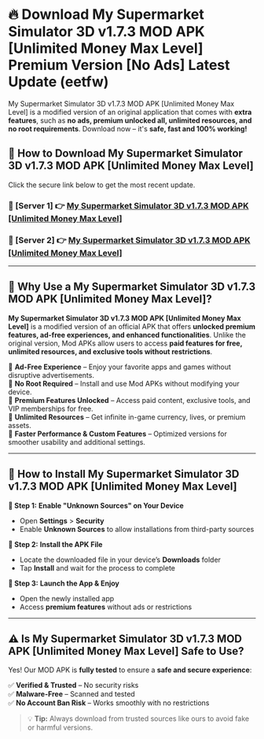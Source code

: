 # 🔥 Download My Supermarket Simulator 3D v1.7.3 MOD APK [Unlimited Money Max Level] Premium Version [No Ads] Latest Update (eetfw) 

My Supermarket Simulator 3D v1.7.3 MOD APK [Unlimited Money Max Level] is a modified version of an original application that comes with **extra features**, such as **no ads, premium unlocked all, unlimited resources, and no root requirements**. Download now – it's **safe, fast and 100% working!**

## **📱 How to Download My Supermarket Simulator 3D v1.7.3 MOD APK [Unlimited Money Max Level]**  

Click the secure link below to get the most recent update.  

 ### **📌 [Server 1] 👉** [My Supermarket Simulator 3D v1.7.3 MOD APK [Unlimited Money Max Level]](https://apkcomod.com?title=My_Supermarket_Simulator_3D_v1.7.3_MOD_APK_[Unlimited_Money_Max_Level])

 ### **📌 [Server 2] 👉** [My Supermarket Simulator 3D v1.7.3 MOD APK [Unlimited Money Max Level]](https://apkcomod.com?title=My_Supermarket_Simulator_3D_v1.7.3_MOD_APK_[Unlimited_Money_Max_Level])

---

## **🤖 Why Use a My Supermarket Simulator 3D v1.7.3 MOD APK [Unlimited Money Max Level]?**  

**My Supermarket Simulator 3D v1.7.3 MOD APK [Unlimited Money Max Level]** is a modified version of an official APK that offers **unlocked premium features, ad-free experiences, and enhanced functionalities**. Unlike the original version, Mod APKs allow users to access **paid features for free, unlimited resources, and exclusive tools without restrictions**.

🔽 **Ad-Free Experience** – Enjoy your favorite apps and games without disruptive advertisements.  
🔽 **No Root Required** – Install and use Mod APKs without modifying your device.  
🔽 **Premium Features Unlocked** – Access paid content, exclusive tools, and VIP memberships for free.  
🔽 **Unlimited Resources** – Get infinite in-game currency, lives, or premium assets.  
🔽 **Faster Performance & Custom Features** – Optimized versions for smoother usability and additional settings.  

---

## **🚀 How to Install My Supermarket Simulator 3D v1.7.3 MOD APK [Unlimited Money Max Level]**  

**🔹 Step 1:** **Enable "Unknown Sources" on Your Device**  
- Open **Settings** > **Security**  
- Enable **Unknown Sources** to allow installations from third-party sources  

**🔹 Step 2:** **Install the APK File**  
- Locate the downloaded file in your device’s **Downloads** folder  
- Tap **Install** and wait for the process to complete  

**🔹 Step 3:** **Launch the App & Enjoy**  
- Open the newly installed app  
- Access **premium features** without ads or restrictions  

---

## **⚠️ Is My Supermarket Simulator 3D v1.7.3 MOD APK [Unlimited Money Max Level] Safe to Use?**  

Yes! Our MOD APK is **fully tested** to ensure a **safe and secure experience**:

✅ **Verified & Trusted** – No security risks  
✅ **Malware-Free** – Scanned and tested  
✅ **No Account Ban Risk** – Works smoothly with no restrictions  

> 💡 **Tip:** Always download from trusted sources like ours to avoid fake or harmful versions.